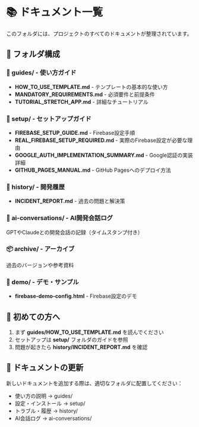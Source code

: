 # 📚 ドキュメント一覧

このフォルダには、プロジェクトのすべてのドキュメントが整理されています。

## 📁 フォルダ構成

### 📖 guides/ - 使い方ガイド
- **HOW_TO_USE_TEMPLATE.md** - テンプレートの基本的な使い方
- **MANDATORY_REQUIREMENTS.md** - 必須要件と前提条件
- **TUTORIAL_STRETCH_APP.md** - 詳細なチュートリアル

### 🔧 setup/ - セットアップガイド
- **FIREBASE_SETUP_GUIDE.md** - Firebase設定手順
- **REAL_FIREBASE_SETUP_REQUIRED.md** - 実際のFirebase設定が必要な理由
- **GOOGLE_AUTH_IMPLEMENTATION_SUMMARY.md** - Google認証の実装詳細
- **GITHUB_PAGES_MANUAL.md** - GitHub Pagesへのデプロイ方法

### 📜 history/ - 開発履歴
- **INCIDENT_REPORT.md** - 過去の問題と解決策

### 💬 ai-conversations/ - AI開発会話ログ
GPTやClaudeとの開発会話の記録（タイムスタンプ付き）

### 📦 archive/ - アーカイブ
過去のバージョンや参考資料

### 🎯 demo/ - デモ・サンプル
- **firebase-demo-config.html** - Firebase設定のデモ

## 🚀 初めての方へ

1. まず **guides/HOW_TO_USE_TEMPLATE.md** を読んでください
2. セットアップは **setup/** フォルダのガイドを参照
3. 問題が起きたら **history/INCIDENT_REPORT.md** を確認

## 📝 ドキュメントの更新

新しいドキュメントを追加する際は、適切なフォルダに配置してください：
- 使い方の説明 → guides/
- 設定・インストール → setup/
- トラブル・履歴 → history/
- AI会話ログ → ai-conversations/